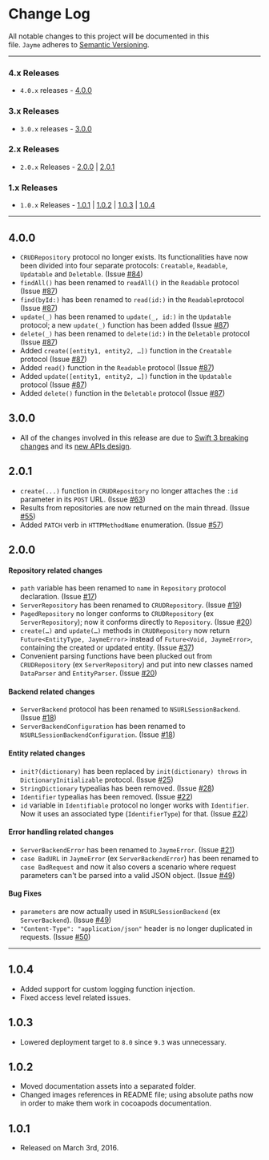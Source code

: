 # Change Log

All notable changes to this project will be documented in this file. `Jayme` adheres to [Semantic Versioning](http://semver.org/).

---

### 4.x Releases

- `4.0.x` releases - [4.0.0](#400)

### 3.x Releases

- `3.0.x` releases - [3.0.0](#300)

### 2.x Releases

- `2.0.x` Releases - [2.0.0](#200) | [2.0.1](#201)

### 1.x Releases

- `1.0.x` Releases - [1.0.1](#101) | [1.0.2](#102) | [1.0.3](#103) | [1.0.4](#104) 

---

## 4.0.0

- `CRUDRepository` protocol no longer exists. Its functionalities have now been divided into four separate protocols: `Creatable`, `Readable`, `Updatable` and `Deletable`. (Issue [#84](https://github.com/inaka/Jayme/issues/84))
- `findAll()` has been renamed to `readAll()` in the `Readable` protocol (Issue [#87](https://github.com/inaka/Jayme/issues/87]))
- `find(byId:)` has been renamed to `read(id:)` in the `Readable`protocol (Issue [#87](https://github.com/inaka/Jayme/issues/87]))
- `update(_)` has been renamed to `update(_, id:)` in the `Updatable` protocol; a new `update(_)` function has been added (Issue [#87](https://github.com/inaka/Jayme/issues/87]))
- `delete(_)` has been renamed to `delete(id:)` in the `Deletable` protocol (Issue [#87](https://github.com/inaka/Jayme/issues/87]))
- Added `create([entity1, entity2, …])` function in the `Creatable` protocol (Issue [#87](https://github.com/inaka/Jayme/issues/87]))
- Added `read()` function in the `Readable` protocol (Issue [#87](https://github.com/inaka/Jayme/issues/87])) 
- Added `update([entity1, entity2, …])` function in the `Updatable` protocol (Issue [#87](https://github.com/inaka/Jayme/issues/87]))
- Added `delete()` function in the `Deletable` protocol (Issue [#87](https://github.com/inaka/Jayme/issues/87]))

## 3.0.0

- All of the changes involved in this release are due to [Swift 3 breaking changes](https://apple.github.io/swift-evolution/) and its [new APIs design](https://swift.org/documentation/api-design-guidelines/).

## 2.0.1

- `create(...)` function in `CRUDRepository` no longer attaches the `:id` parameter in its `POST` URL. (Issue [#63](https://github.com/inaka/Jayme/issues/63))
- Results from repositories are now returned on the main thread. (Issue [#55](https://github.com/inaka/Jayme/issues/55))
- Added `PATCH` verb in `HTTPMethodName` enumeration. (Issue [#57](https://github.com/inaka/Jayme/issues/57))

## 2.0.0

#### Repository related changes

- `path` variable has been renamed to `name` in `Repository` protocol declaration. (Issue [#17](https://github.com/inaka/Jayme/issues/17))
- `ServerRepository` has been renamed to `CRUDRepository`. (Issue [#19](https://github.com/inaka/Jayme/issues/19))
- `PagedRepository` no longer conforms to `CRUDRepository` (ex `ServerRepository`); now it conforms directly to `Repository`. (Issue [#20](https://github.com/inaka/Jayme/issues/20))
- `create(…)` and `update(…)` methods in `CRUDRepository` now return `Future<EntityType, JaymeError>` instead of `Future<Void, JaymeError>`, containing the created or updated entity. (Issue [#37](https://github.com/inaka/Jayme/issues/37))
- Convenient parsing functions have been plucked out from `CRUDRepository` (ex `ServerRepository`) and put into new classes named `DataParser` and `EntityParser`.  (Issue [#20](https://github.com/inaka/Jayme/issues/20))

#### Backend related changes

- `ServerBackend` protocol has been renamed to `NSURLSessionBackend`. (Issue [#18](https://github.com/inaka/Jayme/issues/18))
- `ServerBackendConfiguration` has been renamed to `NSURLSessionBackendConfiguration`. (Issue [#18](https://github.com/inaka/Jayme/issues/18))

#### Entity related changes

- `init?(dictionary)` has been replaced by `init(dictionary) throws` in `DictionaryInitializable` protocol. (Issue [#25](https://github.com/inaka/Jayme/issues/25))
- `StringDictionary` typealias has been removed. (Issue [#28](https://github.com/inaka/Jayme/issues/28))
- `Identifier` typealias has been removed. (Issue [#22](https://github.com/inaka/Jayme/issues/22))
- `id` variable in `Identifiable` protocol no longer works with `Identifier`. Now it uses an associated type (`IdentifierType`) for that. (Issue [#22](https://github.com/inaka/Jayme/issues/22))

#### Error handling related changes

- `ServerBackendError` has been renamed to `JaymeError`. (Issue [#21](https://github.com/inaka/Jayme/issues/21))
- `case BadURL` in `JaymeError` (ex `ServerBackendError`) has been renamed to `case BadRequest` and now it also covers a scenario where request parameters can't be parsed into a valid JSON object. (Issue [#49](https://github.com/inaka/Jayme/issues/49))

#### Bug Fixes

- `parameters` are now actually used in `NSURLSessionBackend` (ex `ServerBackend`). (Issue [#49](https://github.com/inaka/Jayme/issues/49))
- `"Content-Type": "application/json"` header is no longer duplicated in requests. (Issue [#50](https://github.com/inaka/Jayme/issues/50))

---

## 1.0.4

- Added support for custom logging function injection.
- Fixed access level related issues.

## 1.0.3

- Lowered deployment target to `8.0` since `9.3` was unnecessary.

## 1.0.2

- Moved documentation assets into a separated folder.
- Changed images references in README file; using absolute paths now in order to make them work in cocoapods documentation.

## 1.0.1

- Released on March 3rd, 2016.
